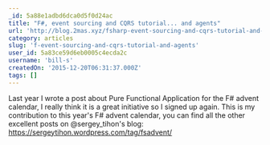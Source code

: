 ```yaml
---
_id: 5a88e1adbd6dca0d5f0d24ac
title: "F#, event sourcing and CQRS tutorial... and agents"
url: 'http://blog.2mas.xyz/fsharp-event-sourcing-and-cqrs-tutorial-and-agents/'
category: articles
slug: 'f-event-sourcing-and-cqrs-tutorial-and-agents'
user_id: 5a83ce59d6eb0005c4ecda2c
username: 'bill-s'
createdOn: '2015-12-20T06:31:37.000Z'
tags: []
---
```


Last year I wrote a post about Pure Functional Application for the F# advent calendar, I really think it is a great initiative so I signed up again. This is my contribution to this year's F# advent calendar, you can find all the other excellent posts on @sergey_tihon's blog: https://sergeytihon.wordpress.com/tag/fsadvent/
